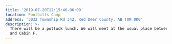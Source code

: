 ```yaml
---
title: '2019-07-20T12:15:46-06:00'
location: Foothills Camp
address: '3032 Township Rd 342, Red Deer County, AB T0M 0K0'
description: >-
  There will be a potluck lunch. We will meet at the usual place between Cabin E
  and Cabin F.
---
```


